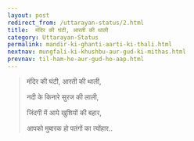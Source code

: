 ```yaml
---
layout: post
redirect_from: /uttarayan-status/2.html
title:  मंदिर की घंटी, आरती की थाली
category: Uttarayan-Status
permalink: mandir-ki-ghanti-aarti-ki-thali.html
nextnav: mungfali-ki-khushbu-aur-gud-ki-mithas.html
prevnav: til-ham-he-aur-gud-ho-aap.html
---
```

> मंदिर की घंटी, आरती की थाली,
> 
> नदी के किनारे सुरज की लाली,
> 
> जिंदगी में आये खुशियों की बहार,
> 
> आपको मुबारक हो पतंगों का त्योंहार..